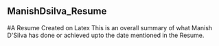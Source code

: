 ## ManishDsilva_Resume
#A Resume Created on Latex 
This is an overall summary of what Manish D'Silva has done or achieved upto the date mentioned in the Resume. 

